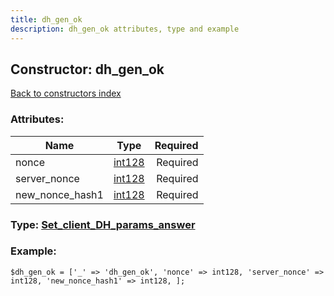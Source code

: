 ```yaml
---
title: dh_gen_ok
description: dh_gen_ok attributes, type and example
---
```

## Constructor: dh\_gen\_ok  
[Back to constructors index](index.md)



### Attributes:

| Name     |    Type       | Required |
|----------|:-------------:|---------:|
|nonce|[int128](../types/int128.md) | Required|
|server\_nonce|[int128](../types/int128.md) | Required|
|new\_nonce\_hash1|[int128](../types/int128.md) | Required|



### Type: [Set\_client\_DH\_params\_answer](../types/Set_client_DH_params_answer.md)


### Example:

```
$dh_gen_ok = ['_' => 'dh_gen_ok', 'nonce' => int128, 'server_nonce' => int128, 'new_nonce_hash1' => int128, ];
```